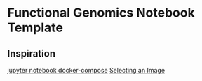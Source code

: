 # Functional Genomics Notebook Template

## Inspiration

[jupyter notebook docker-compose](https://github.com/stefanproell/jupyter-notebook-docker-compose)
[Selecting an Image](https://jupyter-docker-stacks.readthedocs.io/en/latest/using/selecting.html)
